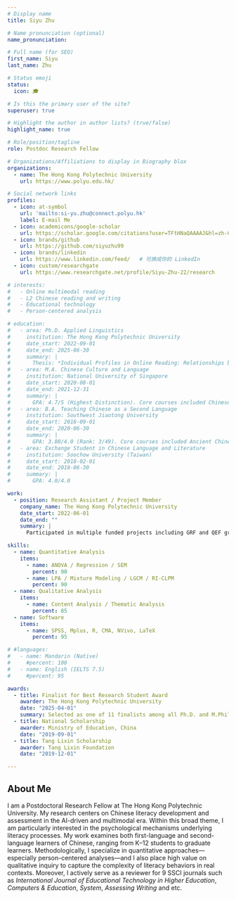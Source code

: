 ```yaml
---
# Display name
title: Siyu Zhu

# Name pronunciation (optional)
name_pronunciation: 

# Full name (for SEO)
first_name: Siyu
last_name: Zhu

# Status emoji
status:
  icon: 🎓

# Is this the primary user of the site?
superuser: true

# Highlight the author in author lists? (true/false)
highlight_name: true

# Role/position/tagline
role: Postdoc Research Fellow

# Organizations/Affiliations to display in Biography blox
organizations:
  - name: The Hong Kong Polytechnic University
    url: https://www.polyu.edu.hk/

# Social network links
profiles:
  - icon: at-symbol
    url: 'mailto:si-yu.zhu@connect.polyu.hk'
    label: E-mail Me
  - icon: academicons/google-scholar
    url: https://scholar.google.com/citations?user=TFtHNaQAAAAJ&hl=zh-CN  # 可换成你的实际 Scholar 链接
  - icon: brands/github
    url: https://github.com/siyuzhu99
  - icon: brands/linkedin
    url: https://www.linkedin.com/feed/   # 可换成你的 LinkedIn
  - icon: custom/researchgate
    url: https://www.researchgate.net/profile/Siyu-Zhu-22/research

# interests:
#   - Online multimodal reading
#   - L2 Chinese reading and writing
#   - Educational technology
#   - Person-centered analysis

# education:
#   - area: Ph.D. Applied Linguistics
#     institution: The Hong Kong Polytechnic University
#     date_start: 2022-09-01
#     date_end: 2025-06-30
#     summary: |
#       Thesis: *Individual Profiles in Online Reading: Relationships between Default Psychological Stance, Strategies, and Performance* [Excellent]. GPA: 3.82/4.3
#   - area: M.A. Chinese Culture and Language
#     institution: National University of Singapore
#     date_start: 2020-08-01
#     date_end: 2021-12-31
#     summary: |
#       GPA: 4.7/5 (Highest Distinction). Core courses included Chinese Linguistics, Pragmatics and Politeness, Comparative Grammar between English and Chinese, Contemporary Research in Chinese Language.
#   - area: B.A. Teaching Chinese as a Second Language
#     institution: Southwest Jiaotong University
#     date_start: 2016-09-01
#     date_end: 2020-06-30
#     summary: |
#       GPA: 3.80/4.0 (Rank: 3/49). Core courses included Ancient Chinese, Modern Chinese Language, Traditional Chinese Linguistics, Education Theory.
#   - area: Exchange Student in Chinese Language and Literature
#     institution: Soochow University (Taiwan)
#     date_start: 2018-02-01
#     date_end: 2018-06-30
#     summary: |
#       GPA: 4.0/4.0

work:
  - position: Research Assistant / Project Member
    company_name: The Hong Kong Polytechnic University
    date_start: 2022-06-01
    date_end: ""
    summary: |
      Participated in multiple funded projects including GRF and QEF grants, focusing on online reading, integrated writing, and L2 Chinese learning. Responsibilities included research design, instrument development, sampling management, data analysis, and project reporting.

skills:
  - name: Quantitative Analysis
    items:
      - name: ANOVA / Regression / SEM
        percent: 90
      - name: LPA / Mixture Modeling / LGCM / RI-CLPM
        percent: 90
  - name: Qualitative Analysis
    items:
      - name: Content Analysis / Thematic Analysis
        percent: 85
  - name: Software
    items:
      - name: SPSS, Mplus, R, CMA, NVivo, LaTeX
        percent: 95

# #languages:
#   - name: Mandarin (Native)
#     #percent: 100
#   - name: English (IELTS 7.5)
#     #percent: 95

awards:
  - title: Finalist for Best Research Student Award
    awarder: The Hong Kong Polytechnic University
    date: "2025-04-01"
    summary: Selected as one of 11 finalists among all Ph.D. and M.Phil. students.
  - title: National Scholarship
    awarder: Ministry of Education, China
    date: "2019-09-01"
  - title: Tang Lixin Scholarship
    awarder: Tang Lixin Foundation
    date: "2019-12-01"

---
```


## About Me

I am a Postdoctoral Research Fellow at The Hong Kong Polytechnic University. My research centers on Chinese literacy development and assessment in the AI-driven and multimodal era. Within this broad theme, I am particularly interested in the psychological mechanisms underlying literacy processes. My work examines both first-language and second-language learners of Chinese, ranging from K–12 students to graduate learners. Methodologically, I specialize in quantitative approaches—especially person-centered analyses—and I also place high value on qualitative inquiry to capture the complexity of literacy behaviors in real contexts. Moreover, I actively serve as a reviewer for 9 SSCI journals  such as *International Journal of Educational Technology in Higher Education*,  *Computers & Education*, *System*, *Assessing Writing* and etc.
